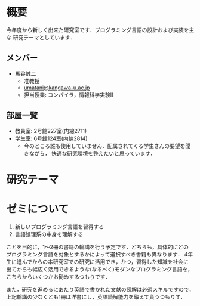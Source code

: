 # 概要

今年度から新しく出来た研究室です．プログラミング言語の設計および実装を主な
研究テーマとしています．

## メンバー

* 馬谷誠二
    * 准教授
    * umatani@kangawa-u.ac.jp
    * 担当授業: コンパイラ，情報科学実験II

## 部屋一覧

* 教員室: 2号館227室(内線2711)
* 学生室: 6号館124室(内線2814)
    * 今のところ誰も使用していません．配属されてくる学生さんの要望を聞きながら，
      快適な研究環境を整えたいと思っています．

# 研究テーマ



# ゼミについて

1. 新しいプログラミング言語を習得する
2. 言語処理系の中身を理解する

ことを目的に，1〜2冊の書籍の輪講を行う予定です．どちらも，具体的にどの
プログラミング言語を対象とするかによって選択すべき書籍も異なります．
4年生に進んでからの本研究室での研究に活用でき，かつ，習得した知識を社会に
出てからも幅広く活用できるような(なるべく)モダンなプログラミング言語を，
こちらからいくつかお勧めするつもりです．

また，研究を進めるにあたり英語で書かれた文献の読解は必須スキルですので，
上記輪講の少なくとも1冊は洋書にし，英語読解能力を鍛えて貰うつもりす．
